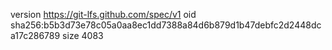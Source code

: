 version https://git-lfs.github.com/spec/v1
oid sha256:b5b3d73e78c05a0aa8ec1dd7388a84d6b879d1b47debfc2d2448dca17c286789
size 4083
